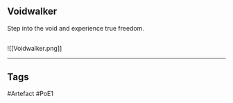 ## Voidwalker
Step into the void
and experience true freedom.
##
![[Voidwalker.png]]

---
## Tags
#Artefact
#PoE1